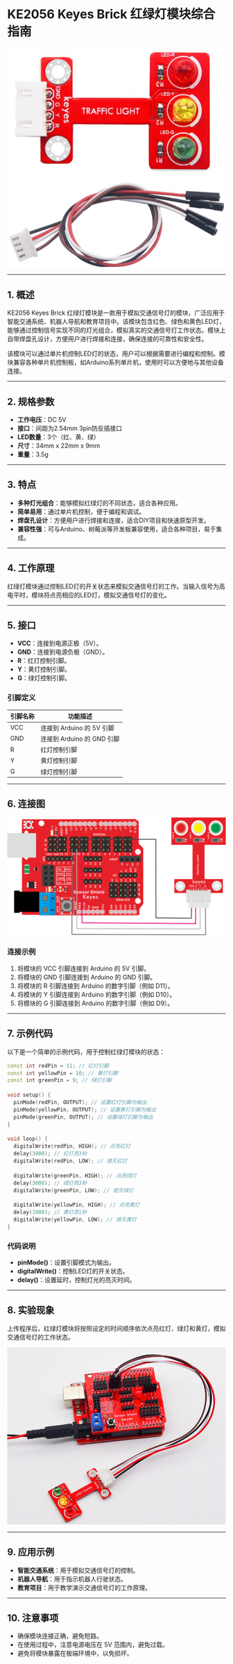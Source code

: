 # KE2056 Keyes Brick 红绿灯模块综合指南

![image-20250317163519496](media/image-20250317163519496.png)

---

## 1. 概述
KE2056 Keyes Brick 红绿灯模块是一款用于模拟交通信号灯的模块，广泛应用于智能交通系统、机器人导航和教育项目中。该模块包含红色、绿色和黄色LED灯，能够通过控制信号实现不同的灯光组合，模拟真实的交通信号灯工作状态。模块上自带焊盘孔设计，方便用户进行焊接和连接，确保连接的可靠性和安全性。

该模块可以通过单片机控制LED灯的状态，用户可以根据需要进行编程和控制。模块兼容各种单片机控制板，如Arduino系列单片机，使用时可以方便地与其他设备连接。

---

## 2. 规格参数
- **工作电压**：DC 5V  
- **接口**：间距为2.54mm 3pin防反插接口  
- **LED数量**：3个（红、黄、绿）  
- **尺寸**：34mm x 22mm x 9mm  
- **重量**：3.5g  

---

## 3. 特点
- **多种灯光组合**：能够模拟红绿灯的不同状态，适合各种应用。
- **简单易用**：通过单片机控制，便于编程和调试。
- **焊盘孔设计**：方便用户进行焊接和连接，适合DIY项目和快速原型开发。
- **兼容性强**：可与Arduino、树莓派等开发板兼容使用，适合各种项目，易于集成。

---

## 4. 工作原理
红绿灯模块通过控制LED灯的开关状态来模拟交通信号灯的工作。当输入信号为高电平时，模块将点亮相应的LED灯，模拟交通信号灯的变化。

---

## 5. 接口
- **VCC**：连接到电源正极（5V）。
- **GND**：连接到电源负极（GND）。
- **R**：红灯控制引脚。
- **Y**：黄灯控制引脚。
- **G**：绿灯控制引脚。

### 引脚定义
| 引脚名称 | 功能描述                     |
|----------|------------------------------|
| VCC      | 连接到 Arduino 的 5V 引脚   |
| GND      | 连接到 Arduino 的 GND 引脚  |
| R        | 红灯控制引脚                |
| Y        | 黄灯控制引脚                |
| G        | 绿灯控制引脚                |

---

## 6. 连接图
![image-20250317163531923](media/image-20250317163531923.png)

### 连接示例
1. 将模块的 VCC 引脚连接到 Arduino 的 5V 引脚。
2. 将模块的 GND 引脚连接到 Arduino 的 GND 引脚。
3. 将模块的 R 引脚连接到 Arduino 的数字引脚（例如 D11）。
4. 将模块的 Y 引脚连接到 Arduino 的数字引脚（例如 D10）。
5. 将模块的 G 引脚连接到 Arduino 的数字引脚（例如 D9）。

---

## 7. 示例代码
以下是一个简单的示例代码，用于控制红绿灯模块的状态：
```cpp
const int redPin = 11; // 红灯引脚
const int yellowPin = 10; // 黄灯引脚
const int greenPin = 9; // 绿灯引脚

void setup() {
  pinMode(redPin, OUTPUT); // 设置红灯引脚为输出
  pinMode(yellowPin, OUTPUT); // 设置黄灯引脚为输出
  pinMode(greenPin, OUTPUT); // 设置绿灯引脚为输出
}

void loop() {
  digitalWrite(redPin, HIGH); // 点亮红灯
  delay(3000); // 红灯亮3秒
  digitalWrite(redPin, LOW); // 熄灭红灯

  digitalWrite(greenPin, HIGH); // 点亮绿灯
  delay(3000); // 绿灯亮3秒
  digitalWrite(greenPin, LOW); // 熄灭绿灯

  digitalWrite(yellowPin, HIGH); // 点亮黄灯
  delay(1000); // 黄灯亮1秒
  digitalWrite(yellowPin, LOW); // 熄灭黄灯
}
```

### 代码说明
- **pinMode()**：设置引脚模式为输出。
- **digitalWrite()**：控制LED灯的开关状态。
- **delay()**：设置延时，控制灯光的亮灭时间。

---

## 8. 实验现象
上传程序后，红绿灯模块将按照设定的时间顺序依次点亮红灯、绿灯和黄灯，模拟交通信号灯的工作状态。

![image-20250319092812538](media/image-20250319092812538.png)

---

## 9. 应用示例
- **智能交通系统**：用于模拟交通信号灯的控制。
- **机器人导航**：用于指示机器人行驶状态。
- **教育项目**：用于教学演示交通信号灯的工作原理。

---

## 10. 注意事项
- 确保模块连接正确，避免短路。
- 在使用过程中，注意电源电压在 5V 范围内，避免过载。
- 避免将模块暴露在极端环境中，以免损坏。

